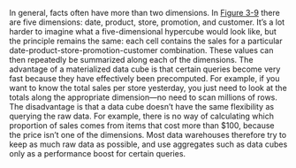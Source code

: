 In general, facts often have more than two dimensions. In [Figure 3-9](#fig_dwh_schema) there are five
dimensions: date, product, store, promotion, and customer. It’s a lot harder to imagine what a
five-dimensional hypercube would look like, but the principle remains the same: each cell contains
the sales for a particular date-product-store-promotion-customer combination. These values can then
repeatedly be summarized along each of the dimensions. The advantage of a materialized data cube is that certain queries become very fast because they
have effectively been precomputed. For example, if you want to know the total sales per store
yesterday, you just need to look at the totals along the appropriate dimension—no need to scan
millions of rows. The disadvantage is that a data cube doesn’t have the same flexibility as querying the raw data. For example,
there is no way of calculating which proportion of sales comes from items that cost more than $100,
because the price isn’t one of the dimensions. Most data warehouses therefore try to keep as much
raw data as possible, and use aggregates such as data cubes only as a performance boost for certain
queries.